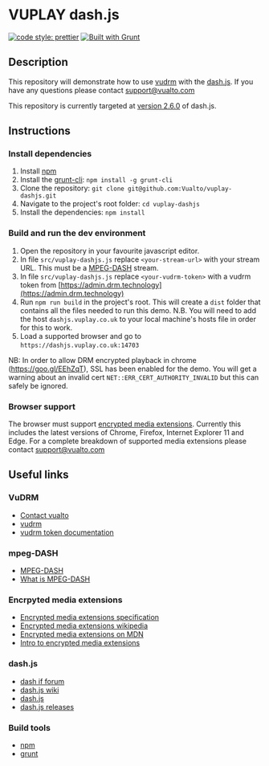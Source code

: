 ﻿# VUPLAY dash.js

[![code style: prettier](https://img.shields.io/badge/code_style-prettier-ff69b4.svg?style=flat-square)](https://github.com/prettier/prettier)
[![Built with Grunt](https://cdn.gruntjs.com/builtwith.svg)](https://gruntjs.com/)

## Description

This repository will demonstrate how to use [vudrm](https://vudrm.vualto.com/) with the [dash.js](https://github.com/Dash-Industry-Forum/dash.js/wiki).
If you have any questions please contact support@vualto.com

This repository is currently targeted at [version 2.6.0](https://github.com/Dash-Industry-Forum/dash.js/releases/tag/v2.6.0) of dash.js.

## Instructions

### Install dependencies

1. Install [npm](https://www.npmjs.com/)
2. Install the [grunt-cli](https://www.npmjs.com/package/grunt-cli): `npm install -g grunt-cli`
3. Clone the repository: `git clone git@github.com:Vualto/vuplay-dashjs.git`
4. Navigate to the project's root folder: `cd vuplay-dashjs`
5. Install the dependencies: `npm install`

### Build and run the dev environment

1. Open the repository in your favourite javascript editor.
2. In file `src/vuplay-dashjs.js` replace `<your-stream-url>` with your stream URL. This must be a [MPEG-DASH](https://en.wikipedia.org/wiki/Dynamic_Adaptive_Streaming_over_HTTP) stream.
3. In file `src/vuplay-dashjs.js` replace `<your-vudrm-token>` with a vudrm token from [https://admin.drm.technology](https://admin.drm.technology)
4. Run `npm run build` in the project's root. This will create a `dist` folder that contains all the files needed to run this demo. N.B. You will need to add the host `dashjs.vuplay.co.uk` to your local machine's hosts file in order for this to work.
5. Load a supported browser and go to `https://dashjs.vuplay.co.uk:14703`

NB: In order to allow DRM encrypted playback in chrome (<https://goo.gl/EEhZqT>), SSL has been enabled for the demo. You will get a warning about an invalid cert `NET::ERR_CERT_AUTHORITY_INVALID` but this can safely be ignored.

### Browser support

The browser must support [encrypted media extensions](https://www.w3.org/TR/2016/CR-encrypted-media-20160705/).
Currently this includes the latest versions of Chrome, Firefox, Internet Explorer 11 and Edge.
For a complete breakdown of supported media extensions please contact <support@vualto.com>

## Useful links

### VuDRM

-   [Contact vualto](https://www.vualto.com/contact-us/)
-   [vudrm](https://vudrm.vualto.com/)
-   [vudrm token documentation](https://docs.vualto.com/projects/vudrm/en/latest/VUDRM-token.html)

### mpeg-DASH

-   [MPEG-DASH](https://en.wikipedia.org/wiki/Dynamic_Adaptive_Streaming_over_HTTP)
-   [What is MPEG-DASH](https://www.streamingmedia.com/Articles/Editorial/What-Is-.../What-is-MPEG-DASH-79041.aspx)

### Encrpyted media extensions

-   [Encrypted media extensions specification](https://www.w3.org/TR/2016/CR-encrypted-media-20160705/)
-   [Encrypted media extensions wikipedia](https://en.wikipedia.org/wiki/Encrypted_Media_Extensions)
-   [Encrypted media extensions on MDN](https://developer.mozilla.org/en-US/docs/Web/API/Encrypted_Media_Extensions_API)
-   [Intro to encrypted media extensions](https://www.html5rocks.com/en/tutorials/eme/basics/)

### dash.js

-   [dash if forum](https://dashif.org/)
-   [dash.js wiki](https://github.com/Dash-Industry-Forum/dash.js/wiki)
-   [dash.js](https://github.com/Dash-Industry-Forum/dash.js)
-   [dash.js releases](https://github.com/Dash-Industry-Forum/dash.js/releases)

### Build tools

-   [npm](https://www.npmjs.com/)
-   [grunt](https://gruntjs.com/)
